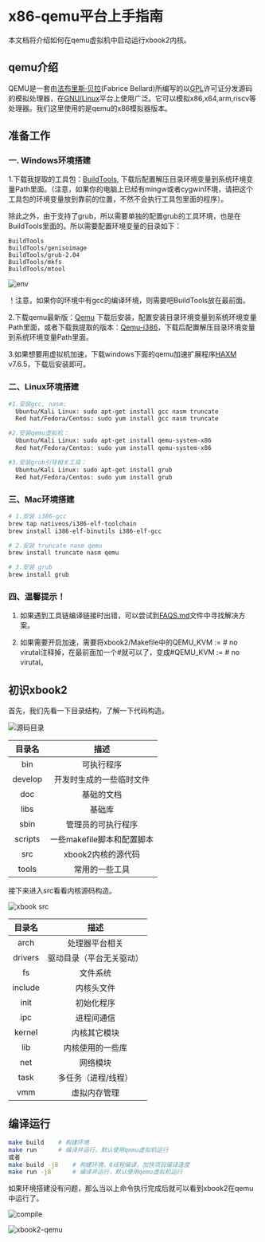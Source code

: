 # x86-qemu平台上手指南

本文档将介绍如何在qemu虚拟机中启动运行xbook2内核。

## qemu介绍

QEMU是一套由[法布里斯·贝拉](https://baike.baidu.com/item/法布里斯·贝拉/9358492)(Fabrice Bellard)所编写的以[GPL](https://baike.baidu.com/item/GPL)许可证分发源码的模拟处理器，在[GNU/Linux](https://baike.baidu.com/item/GNU%2FLinux)平台上使用广泛。它可以模拟x86,x64,arm,riscv等处理器。我们这里使用的是qemu的x86模拟器版本。

## 准备工作

### 一. Windows环境搭建

1.下载我提取的工具包：[BuildTools](https://gitee.com/hzc1998/bookos-web-db/blob/master/tools/BuildTools.zip), 下载后配置解压目录环境变量到系统环境变量Path里面。（注意，如果你的电脑上已经有mingw或者cygwin环境，请把这个工具包的环境变量放到靠前的位置，不然不会执行工具包里面的程序）。

除此之外，由于支持了grub，所以需要单独的配置grub的工具环境，也是在BuildTools里面的。所以需要配置环境变量的目录如下：

```
BuildTools
BuildTools/genisoimage
BuildTools/grub-2.04
BuildTools/mkfs
BuildTools/mtool
```

![env](figures/env.png)

！注意，如果你的环境中有gcc的编译环境，则需要吧BuildTools放在最前面。

2.下载qemu最新版：[Qemu](https://www.qemu.org/) 下载后安装，配置安装目录环境变量到系统环境变量Path里面，或者下载我提取的版本：[Qemu-i386](https://gitee.com/hzc1998/bookos-web-db/blob/master/tools/Qemu-i386.rar)，下载后配置解压目录环境变量到系统环境变量Path里面。

3.如果想要用虚拟机加速，下载windows下面的qemu加速扩展程序[HAXM](https://github.com/intel/haxm/releases) v7.6.5，下载后安装即可。

### 二、Linux环境搭建

```bash
#1.安装gcc, nasm: 
  Ubuntu/Kali Linux: sudo apt-get install gcc nasm truncate
  Red hat/Fedora/Centos: sudo yum install gcc nasm truncate

#2.安装qemu虚拟机：
  Ubuntu/Kali Linux: sudo apt-get install qemu-system-x86
  Red hat/Fedora/Centos: sudo yum install qemu-system-x86  

#3.安装grub引导相关工具：
  Ubuntu/Kali Linux: sudo apt-get install grub
  Red hat/Fedora/Centos: sudo yum install grub
```

### 三、Mac环境搭建

```bash
# 1.安装 i386-gcc
brew tap nativeos/i386-elf-toolchain
brew install i386-elf-binutils i386-elf-gcc

# 2.安装 truncate nasm qemu 
brew install truncate nasm qemu

# 3.安装 grub 
brew install grub
```

### 四、温馨提示！

1. 如果遇到工具链编译链接时出错，可以尝试到[FAQS.md](FAQS.md)文件中寻找解决方案。

2. 如果需要开启加速，需要将xbook2/Makefile中的QEMU_KVM := # no virutal注释掉，在最前面加一个#就可以了，变成#QEMU_KVM := # no virutal。

## 初识xbook2

首先，我们先看一下目录结构，了解一下代码构造。

![源码目录](figures/source.png)

| 目录名  |            描述            |
| :-----: | :------------------------: |
|   bin   |         可执行程序         |
| develop |  开发时生成的一些临时文件  |
|   doc   |         基础的文档         |
|  libs   |           基础库           |
|  sbin   |     管理员的可执行程序     |
| scripts | 一些makefile脚本和配置脚本 |
|   src   |     xbook2内核的源代码     |
|  tools  |       常用的一些工具       |

接下来进入src看看内核源码构造。

![xbook src](figures/xbook.png)

| 目录名  |           描述           |
| :-----: | :----------------------: |
|  arch   |      处理器平台相关      |
| drivers | 驱动目录（平台无关驱动） |
|   fs    |         文件系统         |
| include |        内核头文件        |
|  init   |        初始化程序        |
|   ipc   |        进程间通信        |
| kernel  |       内核其它模块       |
|   lib   |     内核使用的一些库     |
|   net   |         网络模块         |
|  task   |   多任务（进程/线程）    |
|   vmm   |       虚拟内存管理       |

## 编译运行

```bash
make build    # 构建环境
make run      # 编译并运行，默认使用qemu虚拟机运行
或者
make build -j8    # 构建环境，8线程编译，加快项目编译速度
make run -j8      # 编译并运行，默认使用qemu虚拟机运行
```

如果环境搭建没有问题，那么当以上命令执行完成后就可以看到xbook2在qemu中运行了。

![compile](figures/compile.png)



![xbook2-qemu](figures/screenshoot.png)



